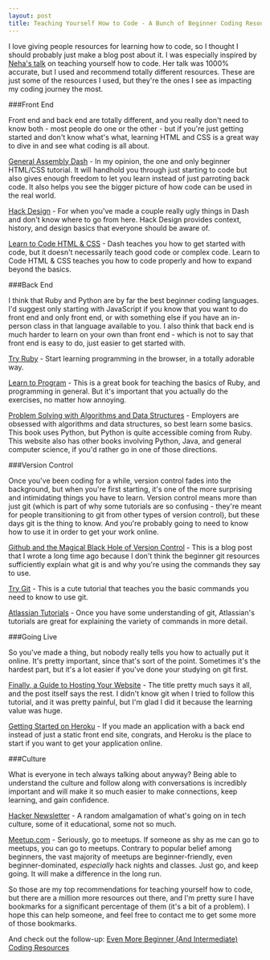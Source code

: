 ```yaml
---
layout: post
title: Teaching Yourself How to Code - A Bunch of Beginner Coding Resources
---
```


I love giving people resources for learning how to code, so I thought I should
probably just make a blog post about it. I was especially inspired by [Neha's
talk](http://nerdneha.tumblr.com/post/115890208985/teaching-myself-to-code)
on teaching yourself how to code. Her talk was 1000% accurate, but I used and
recommend totally different resources. These are just some of the resources I
used, but they're the ones I see as impacting my coding journey the most.

###Front End

Front end and back end are totally different, and you really don't need to know
both - most people do one or the other - but if you're just getting started and
don't know what's what, learning HTML and CSS is a great way to dive in and see
what coding is all about.

[General Assembly Dash](https://dash.generalassemb.ly) - In my opinion, the one
and only beginner HTML/CSS tutorial. It will handhold you through just starting
to code but also gives enough freedom to let you learn instead of just parroting
back code. It also helps you see the bigger picture of how code can be used in
the real world.

[Hack Design](https://hackdesign.org) - For when you've made a couple really
ugly things in Dash and don't know where to go from here. Hack Design provides
context, history, and design basics that everyone should be aware of.

[Learn to Code HTML & CSS](http://learn.shayhowe.com/html-css/) - Dash teaches
you how to get started with code, but it doesn't necessarily teach good code or
complex code. Learn to Code HTML & CSS teaches you how to code properly and how
to expand beyond the basics.

###Back End

I think that Ruby and Python are by far the best beginner coding languages. I'd
suggest only starting with JavaScript if you know that you want to do front end
and only front end, or with something else if you have an in-person class in
that language available to you. I also think that back end is much harder
to learn on your own than front end - which is not to say that front end is
easy to do, just easier to get started with.

[Try Ruby](http://tryruby.org) - Start learning programming in the
browser, in a totally adorable way.

[Learn to Program](https://pine.fm/LearnToProgram/) - This is a great book for
teaching the basics of Ruby, and programming in general. But it's important that
you actually do the exercises, no matter how annoying.

[Problem Solving with Algorithms and Data Structures](http://interactivepython.org/runestone/static/pythonds/index.html) -
Employers are obsessed with algorithms and data structures, so
best learn some basics. This book uses Python, but Python is quite accessible
coming from Ruby. This website also has other books involving Python, Java, and
general computer science, if you'd rather go in one of those directions.

###Version Control

Once you've been coding for a while, version control fades into the background,
but when you're first starting, it's one of the more surprising and intimidating
things you have to learn. Version control means more than just git (which is
part of why some tutorials are so confusing - they're meant for people
transitioning to git from other types of version control), but these days git is
the thing to know. And you're probably going to need to know how to use it in
order to get your work online.

[Github and the Magical Black Hole of Version Control](/2014/10/03/github-and-the-magical-black-hole-of-version-control) -
This is a blog post that I wrote a long time ago because I don't think the
beginner git resources sufficiently explain what git is and why you're using the
commands they say to use.

[Try Git](https://try.github.io) - This is a cute tutorial that teaches you the
basic commands you need to know to use git.

[Atlassian Tutorials](https://www.atlassian.com/git/tutorials/) - Once you have
some understanding of git, Atlassian's tutorials are great for explaining the
variety of commands in more detail.

###Going Live

So you've made a thing, but nobody really tells you how to actually put it
online. It's pretty important, since that's sort of the point. Sometimes it's
the hardest part, but it's a lot easier if you've done your studying on git first.

[Finally, a Guide to Hosting Your Website](http://www.jonhmchan.com/blog/2014/4/28/finally-a-guide-to-hosting-your-website) -
The title pretty much says it all, and the post itself says the rest. I didn't
know git when I tried to follow this tutorial, and it was pretty painful, but
I'm glad I did it because the learning value was huge.

[Getting Started on Heroku](https://devcenter.heroku.com/start) - If you made an
application with a back end instead of just a static front end site, congrats,
and Heroku is the place to start if you want to get your application online.

###Culture

What is everyone in tech always talking about anyway? Being able to understand
the culture and follow along with conversations is incredibly important and will
make it so much easier to make connections, keep learning, and gain confidence.

[Hacker Newsletter](http://www.hackernewsletter.com) - A random amalgamation of
what's going on in tech culture, some of it educational, some not so much.

[Meetup.com](http://www.meetup.com) - Seriously, go to meetups. If someone as shy as
me can go to meetups, you can go to meetups. Contrary to popular belief among
beginners, the vast majority of meetups are beginner-friendly, even
beginner-dominated, _especially_ hack nights and classes. Just go, and keep
going. It will make a difference in the long run.

So those are my top recommendations for teaching yourself how to code, but
there are a million more resources out there, and I'm pretty sure I have
bookmarks for a significant percentage of them (it's a bit of a problem). I hope
this can help someone, and feel free to contact me to get some more of those bookmarks.

And check out the follow-up:
[Even More Beginner (And Intermediate) Coding Resources](/2015/05/28/even-more-beginner-and-intermediate-coding-resources)
